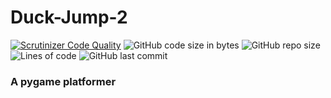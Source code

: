 # Duck-Jump-2 

[![Scrutinizer Code Quality](https://scrutinizer-ci.com/g/Sigmanificient/Duck-Jump-2.0/badges/quality-score.png?b=master)](https://scrutinizer-ci.com/g/Sigmanificient/Duck-Jump-2.0/?branch=master)
![GitHub code size in bytes](https://img.shields.io/github/languages/code-size/Sigmanificient/duck-jump-2.0)
![GitHub repo size](https://img.shields.io/github/repo-size/Sigmanificient/duck-jump-2.0)
![Lines of code](https://img.shields.io/tokei/lines/github/Sigmanificient/duck-jump-2.0)
![GitHub last commit](https://img.shields.io/github/last-commit/Sigmanificient/duck-jump-2.0)

### A pygame platformer
